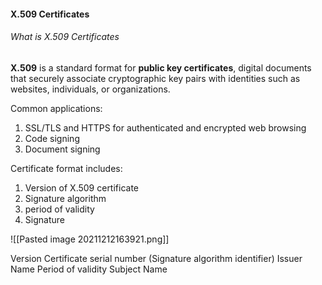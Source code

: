 #### X.509 Certificates
###### What is X.509 Certificates
**X.509** is a standard format for **public key certificates**, digital documents that securely associate cryptographic key pairs with identities such as websites, individuals, or organizations.

Common applications:
1. SSL/TLS and HTTPS for authenticated and encrypted web browsing
2. Code signing
3. Document signing

Certificate format includes:
1. Version of X.509 certificate
2. Signature algorithm
3. period of validity
4. Signature

![[Pasted image 20211212163921.png]]

Version
Certificate serial number
(Signature algorithm identifier)
Issuer Name
Period of validity
Subject Name
